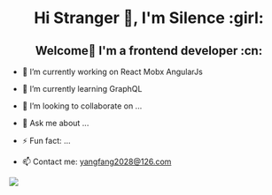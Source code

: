 <h1 align="center">Hi Stranger 👋, I'm Silence :girl:</h1>

<h2 align="center">Welcome👋 I'm a frontend developer :cn:</h2>

- 🔭 I’m currently working on React Mobx AngularJs

- 🌱 I’m currently learning GraphQL

- 👯 I’m looking to collaborate on ...

- 💬 Ask me about ...

- ⚡ Fun fact: ...

- 📫 Contact me: yangfang2028@126.com

<img align="center" src="https://github-readme-stats.vercel.app/api/top-langs/?username=silence717" />
